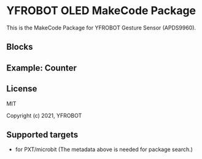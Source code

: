 # YFROBOT OLED MakeCode Package 
This is the MakeCode Package for YFROBOT Gesture Sensor (APDS9960).


## Blocks



## Example: Counter



## License

MIT

Copyright (c) 2021, YFROBOT  


## Supported targets

* for PXT/microbit
  (The metadata above is needed for package search.)
